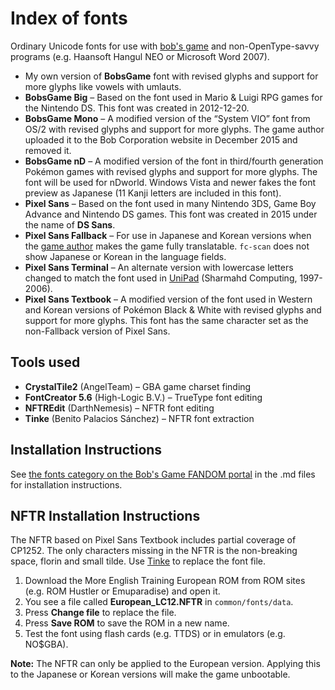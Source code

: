 ﻿# Index of fonts
Ordinary Unicode fonts for use with [bob's game](https://github.com/bobsgame/bobsgame) and non-OpenType-savvy programs (e.g. Haansoft Hangul NEO or Microsoft Word 2007).
* My own version of **BobsGame** font with revised glyphs and support for more glyphs like vowels with umlauts.
* **BobsGame Big** – Based on the font used in Mario & Luigi RPG games for the Nintendo DS. This font was created in 2012-12-20.
* **BobsGame Mono** – A modified version of the “System VIO” font from OS/2 with revised glyphs and support for more glyphs. The game author uploaded it to the Bob Corporation website in December 2015 and removed it.
* **BobsGame nD** – A modified version of the font in third/fourth generation Pokémon games with revised glyphs and support for more glyphs. The font will be used for nDworld. Windows Vista and newer fakes the font preview as Japanese (11 Kanji letters are included in this font).
* **Pixel Sans** – Based on the font used in many Nintendo 3DS, Game Boy Advance and Nintendo DS games. This font was created in 2015 under the name of **DS Sans**.
* **Pixel Sans Fallback** – For use in Japanese and Korean versions when the [game author](https://github.com/robertpelloni) makes the game fully translatable. `fc-scan` does not show Japanese or Korean in the language fields.
* **Pixel Sans Terminal** – An alternate version with lowercase letters changed to match the font used in [UniPad](http://www.unipad.org/) (Sharmahd Computing, 1997-2006).
* **Pixel Sans Textbook** – A modified version of the font used in Western and Korean versions of Pokémon Black & White with revised glyphs and support for more glyphs. This font has the same character set as the non-Fallback version of Pixel Sans.

## Tools used
* **CrystalTile2** (AngelTeam) – GBA game charset finding
* **FontCreator 5.6** (High-Logic B.V.) – TrueType font editing
* **NFTREdit** (DarthNemesis) – NFTR font editing
* **Tinke** (Benito Palacios Sánchez) – NFTR font extraction

## Installation Instructions
See [the fonts category on the Bob's Game FANDOM portal](https://bobsgame.fandom.com/wiki/Category:Fonts) in the .md files for installation instructions.

## NFTR Installation Instructions
The NFTR based on Pixel Sans Textbook includes partial coverage of CP1252. The only characters missing in the NFTR is the non-breaking space, florin and small tilde. Use [Tinke](https://github.com/pleonex/tinke) to replace the font file.
1. Download the More English Training European ROM from ROM sites (e.g. ROM Hustler or Emuparadise) and open it.
2. You see a file called **European_LC12.NFTR** in `common/fonts/data`.
3. Press **Change file** to replace the file.
4. Press **Save ROM** to save the ROM in a new name.
5. Test the font using flash cards (e.g. TTDS) or in emulators (e.g. NO$GBA).

**Note:** The NFTR can only be applied to the European version. Applying this to the Japanese or Korean versions will make the game unbootable.
